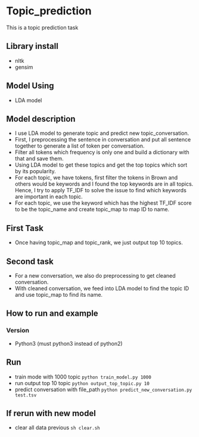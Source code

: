# Topic_prediction
This is a topic prediction task

## Library install
- nltk
- gensim

## Model Using
- LDA model
## Model description
- I use LDA model to generate topic and predict new topic_conversation.
- First, I preprocessing the sentence in conversation and put all sentence together to generate a list of token per conversation.
- Filter all tokens which frequency is only one and build a dictionary with that and save them.
- Using LDA model to get these topics and get the top topics which sort by its popularity.
- For each topic, we have tokens, first filter the tokens in Brown and others would be keywords and I found the top keywords are in all topics.
Hence, I try to apply TF_IDF to solve the issue to find which keywords are important in each topic.
- For each topic, we use the keyword which has the highest TF_IDF score to be the topic_name and create topic_map to map ID to name.

## First Task
- Once having topic_map and topic_rank, we just output top 10 topics.

## Second task
- For a new conversation, we also do preprocessing to get cleaned conversation.
- With cleaned conversation, we feed into LDA model to find the topic ID and use topic_map to find its name.




## How to run and example
### Version
- Python3 (must python3 instead of python2)
## Run
- train mode with 1000 topic
`python train_model.py 1000`
- run output top 10 topic
`python output_top_topic.py 10`
- predict conversation with file_path
`python predict_new_conversation.py test.tsv`
## If rerun with new model
- clear all data previous
`sh clear.sh`
